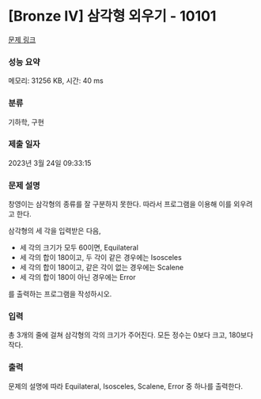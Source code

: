 # [Bronze IV] 삼각형 외우기 - 10101 

[문제 링크](https://www.acmicpc.net/problem/10101) 

### 성능 요약

메모리: 31256 KB, 시간: 40 ms

### 분류

기하학, 구현

### 제출 일자

2023년 3월 24일 09:33:15

### 문제 설명

<p>창영이는 삼각형의 종류를 잘 구분하지 못한다. 따라서 프로그램을 이용해 이를 외우려고 한다.</p>

<p>삼각형의 세 각을 입력받은 다음, </p>

<ul>
	<li>세 각의 크기가 모두 60이면, Equilateral</li>
	<li>세 각의 합이 180이고, 두 각이 같은 경우에는 Isosceles</li>
	<li>세 각의 합이 180이고, 같은 각이 없는 경우에는 Scalene</li>
	<li>세 각의 합이 180이 아닌 경우에는 Error</li>
</ul>

<p>를 출력하는 프로그램을 작성하시오.</p>

### 입력 

 <p>총 3개의 줄에 걸쳐 삼각형의 각의 크기가 주어진다. 모든 정수는 0보다 크고, 180보다 작다.</p>

### 출력 

 <p>문제의 설명에 따라 Equilateral, Isosceles, Scalene, Error 중 하나를 출력한다.</p>

